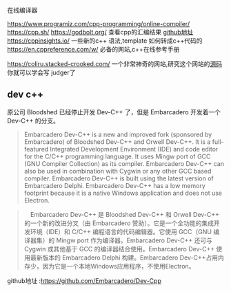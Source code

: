 
在线编译器


https://www.programiz.com/cpp-programming/online-compiler/
https://cpp.sh/
https://godbolt.org/ 查看cpp的汇编结果 [github地址](https://github.com/compiler-explorer/compiler-explorer)
https://cppinsights.io/ 一些新的c++ 语法,template 如何转成c++代码的
https://en.cppreference.com/w/ 必备的网站,c++在线参考手册

https://coliru.stacked-crooked.com/ 一个非常神奇的网站,研究这个网站的[源码](https://github.com/StackedCrooked/coliru/tree/master) 你就可以学会写 judger了


## dev c++


原公司 Bloodshed 已经停止开发 Dev-C++ 了，但是 Embarcadero 开发着一个 Dev-C++ 的分支。

> Embarcadero Dev-C++ is a new and improved  fork (sponsored by Embarcadero) of Bloodshed Dev-C++ and Orwell Dev-C++.  It is a full-featured Integrated Development Environment (IDE) and code  editor for the C/C++ programming language. It uses Mingw port of GCC  (GNU Compiler Collection) as its compiler. Embarcadero Dev-C++ can also  be used in combination with Cygwin or any other GCC based compiler.  Embarcadero Dev-C++ is built using the latest version of Embarcadero  Delphi. Embarcadero Dev-C++ has a low memory footprint because it is a  native Windows application and does not use Electron.

>　Embarcadero Dev-C++ 是 Bloodshed Dev-C++ 和 Orwell Dev-C++ 的一个新的改进分叉（由 Embarcadero 赞助）。它是一个全功能的集成开发环境（IDE）和 C/C++ 编程语言的代码编辑器。它使用 GCC（GNU 编译器集）的 Mingw port 作为编译器。Embarcadero Dev-C++ 还可与 Cygwin 或其他基于 GCC 的编译器结合使用。Embarcadero Dev-C++ 使用最新版本的 Embarcadero Delphi 构建。Embarcadero Dev-C++占用内存少，因为它是一个本地Windows应用程序，不使用Electron。

github地址 :https://github.com/Embarcadero/Dev-Cpp  
